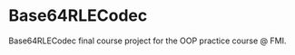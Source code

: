Base64RLECodec
==============

Base64RLECodec final course project for the OOP practice course @ FMI.
